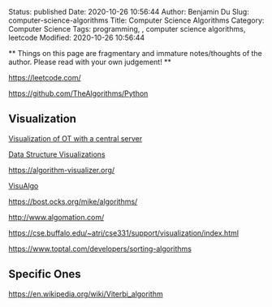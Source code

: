 Status: published
Date: 2020-10-26 10:56:44
Author: Benjamin Du
Slug: computer-science-algorithms
Title: Computer Science Algorithms
Category: Computer Science
Tags: programming, , computer science algorithms, leetcode
Modified: 2020-10-26 10:56:44

**
Things on this page are fragmentary and immature notes/thoughts of the author.
Please read with your own judgement!
**

https://leetcode.com/


https://github.com/TheAlgorithms/Python


## Visualization

[Visualization of OT with a central server](http://operational-transformation.github.io/)

[Data Structure Visualizations](https://www.cs.usfca.edu/~galles/visualization/Algorithms.html)

https://algorithm-visualizer.org/

[VisuAlgo](https://visualgo.net/en)

https://bost.ocks.org/mike/algorithms/

http://www.algomation.com/

https://cse.buffalo.edu/~atri/cse331/support/visualization/index.html

https://www.toptal.com/developers/sorting-algorithms

## Specific Ones

https://en.wikipedia.org/wiki/Viterbi_algorithm


